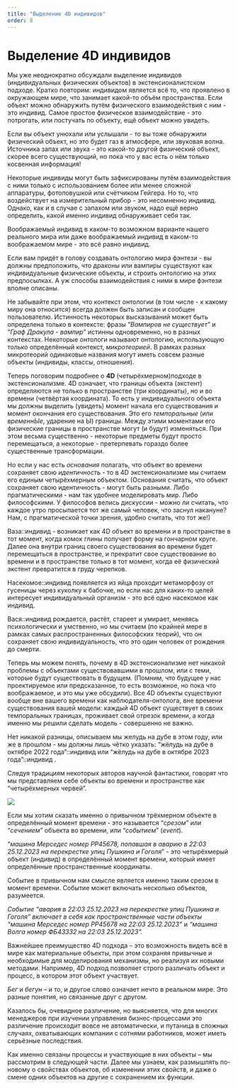 ```yaml
---
title: "Выделение 4D индивидов"
order: 8
---
```


# Выделение 4D индивидов

Мы уже неоднократно обсуждали выделение индивидов (индивидуальных физических объектов) в экстенсионалистском подходе. Кратко повторим: индивидом является всё то, что проявлено в окружающем мире, что занимает какой-то объём пространства. Если объект можно обнаружить путём физического взаимодействия с ним - это индивид. Самое простое физическое взаимодействие - это потрогать, или постучать по объекту, ещё объект можно увидеть.

Если вы объект унюхали или услышали - то вы тоже обнаружили физический объект, но это будет газ в атмосфере, или звуковая волна. Источника запах или звука - это какой-то другой физический объект, скорее всего существующий, но пока что у вас есть о нём только косвенная информация!

Некоторые индивиды могут быть зафиксированы путём взаимодействия с ними только с использованием более или менее сложной аппаратуры, фотоловушкой или счётчиком Гейгера. Но то, что воздействует на измерительный прибор - это несомненно индивид. Однако, как и в случае с запахом или звуком, надо ещё верно определить, какой именно индивид обнаруживает себя так.

Воображаемый индивид в каком-то возможном варианте нашего реального мира или даже воображаемый индивид в каком-то воображаемом мире - это всё равно индивид.

Если вам придёт в голову создавать онтологию мира фэнтези - вы должны предположить, что драконы или вампиры существуют как индивидуальные физические объекты, и строить онтологию на этих предпосылках. А уж способы взаимодействия с ними в мире фэнтези вполне описаны.

Не забывайте при этом, что контекст онтологии (в том числе - к какому миру она относится) всегда должен быть записан и сообщен пользователю. Истинность некоторых высказываний может быть определена только в контексте: фразы “*Вампиров не существует*” и “*Граф Дракула - вампир*” истинны одновременно, но в разных контекстах. Некоторые онтологи называют онтологию, использующую только определённый контекст, *микротеорией*. В рамках разных микротеорий одинаковые названия могут иметь совсем разные объекты (индивиды, классы, отношения).

Теперь поговорим подробнее о **4D** (четырёхмерном)подходе в экстенсионализме. 4D означает, что границы объекта (экстент) определяются не только в пространстве (три координаты), но и во времени (четвёртая координата). То есть у индивидуального объекта мы должны выделить (увидеть) момент начала его существования и момент окончания его существования. Это его *темпоральные* (или *временнЫе*, ударение на Ы) границы. Между этими моментами его физические границы в пространстве могут (и будут) изменяться. При этом весьма существенно - некоторые предметы будут просто перемещаться, а некоторые - претерпевать гораздо более существенные трансформации.

Но если у нас есть *основания* полагать, что объект во времени сохраняет свою *идентичность* - то в 4D экстенсионализме мы считаем его единым четырёхмерным объектом. (Основания считать, что объект сохраняет свою идентичность - могут быть разными. Либо прагматическими - нам так удобнее моделировать мир. Либо философскими. У философов велись дискуссии - можно ли считать, что каждое утро просыпается тот же самый человек, что заснул накануне? Нам, с прагматической точки зрения, удобно считать, что тот же!)

Ваза::индивид - возникает как 4D объект во времени и в пространстве в тот момент, когда комок глины получает форму на гончарном круге. Далее она внутри границ своего существования во времени будет перемещаться в пространстве, и прекратит свое существование во времени и в пространстве только в тот момент, когда её физический экстент превратится в груду черепков.

Насекомое::индивид появляется из яйца проходит метаморфозу от гусеницы через куколку к бабочке, но если нас для каких-то целей интересует индивидуальный организм - это всё одно насекомое как индивид.

Вася::индивид рождается, растёт, стареет и умирает, меняясь психологически и умственно, но мы считаем (по крайней мере в рамках самых распространенных философских теорий), что он сохраняет свою индивидуальность, что это один человек от рождения до смерти.

Теперь мы можем понять, почему в 4D экстенсионализме нет никакой проблемы с объектами существовавшими в прошлом, или с теми, которые будут существовать в будущем. (Помним, что будущее у нас проектируемое или предсказанное, то есть возможное, но пока что воображаемое, и это мы уже обсудили). Все 4D объекты существуют вообще вне вашего времени как наблюдателя-онтолога, вне времени существования вашей модели: каждый 4D объект существует в своих темпоральных границах, проживает свой отрезок времени, а когда именно мы решили сделать модель - совершенно не важно.

Нет никакой разницы, описываем мы желудь на дубе в этом году, или же в прошлом - мы должны лишь чётко указать: “жёлудь на дубе в октябре 2022 года”::индивид или “жёлудь на дубе в октябре 2023 года”::индивид .

Следуя традициям некоторых авторов научной фантастики, говорят что мы представляем себе объекты во времени и пространстве как “четырёхмерных червей”.

![](/ru/rational-work/21.png)

Если мы хотим сказать именно о привычном трёхмерном объекте в определённый момент времени - это называется “*срезом*” или “*сечением*” объекта во времени, или “*событием*” (*event*).

“*машина Мерседес номер РР45678, попавшая в аварию в 22:03 25.12.2023 на перекрестке улиц Пушкина и Гоголя*” - это четырёхмерый объект (индивид) в определённый момент времени, который имеет определённые пространственные координаты.

Событие в привычном нам смысле является именно таким срезом в момент времени. Событие может включать несколько объектов, разумеется.

*Событие “авария в 22:03 25.12.2023 на перекрестке улиц Пушкина и Гоголя” включает в себя как пространственные части объекты “машина Мерседес номер РР45678 на 22:03 25.12.2023”* и *“машина Волга номер ФБ43332 на 22:03 25.12.2023”.*

Важнейшее преимущество 4D подхода – это возможность видеть всё в мире как материальные объекты, при этом сохраняя привычные и необходимые для моделирования механизмы, но реализуя их новыми методами. Например, 4D подход позволяет строго различать объект и процесс, в котором этот объект участвует.

*Бег* и *бегун* – и то, и другое слово означает нечто в реальном мире. Это разные понятия, но связанные друг с другом.

Казалось бы, очевидное различение, но выясняется, что для многих менеджеров при изучении управления бизнес-процессами это различение происходит вовсе не автоматически, и путаница в сложных случаях, охватывающих компании с сотнями работников, может иметь серьёзные последствия.

Как именно связаны процессы и участвующие в них объекты – мы рассмотрим в следующей части. Далее мы узнаем, как размышлять по-новому о свойствах объектов, об изменении этих свойств, и даже о смене одних объектов на другие с сохранением их функции.